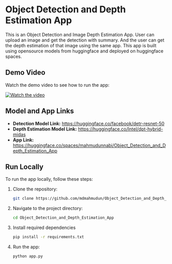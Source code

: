 # Object Detection and Depth Estimation App

This is an Object Detection and Image Depth Estimation App. User can upload an image and get the detection with summary. And the user can get the depth estimation of that image using the same app. This app is built using opensource models from huggingface and deployed on huggingface spaces. 

## Demo Video

Watch the demo video to see how to run the app:

[![Watch the video](https://img.youtube.com/vi/Tg9riEGFSaA/maxresdefault.jpg)](https://www.youtube.com/watch?v=Tg9riEGFSaA)


## Model and App Links

- **Detection Model Link:** https://huggingface.co/facebook/detr-resnet-50
- **Depth Estimation Model Link:** https://huggingface.co/Intel/dpt-hybrid-midas
- **App Link:** https://huggingface.co/spaces/mahmudunnabi/Object_Detection_and_Depth_Estimation_App


## Run Locally

To run the app locally, follow these steps:

1. Clone the repository:

   ```bash
   git clone https://github.com/mdmahmudun/Object_Detection_and_Depth_Estimation_App.git

2. Navigate to the project directory:

    ```bash
    cd Object_Detection_and_Depth_Estimation_App

3. Install required dependencies
    ```bash
    pip install -r requirements.txt

4. Run the app:
    ```bash
    python app.py

